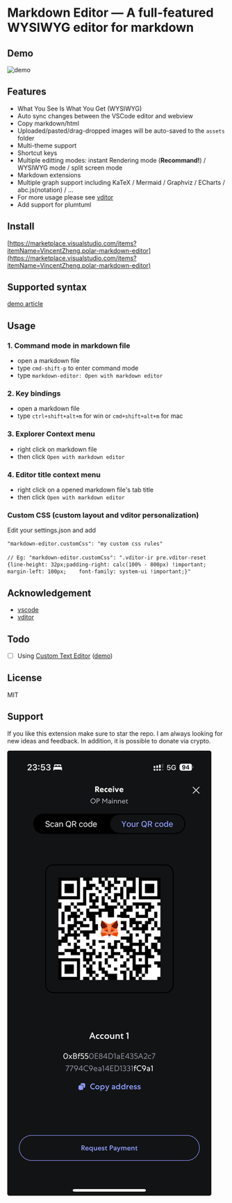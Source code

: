 # Markdown Editor — A full-featured WYSIWYG editor for markdown

## Demo

![demo](./demo.gif)

## Features

- What You See Is What You Get (WYSIWYG)
- Auto sync changes between the VSCode editor and webview
- Copy markdown/html
- Uploaded/pasted/drag-dropped images will be auto-saved to the `assets` folder
- Multi-theme support
- Shortcut keys
- Multiple editting modes: instant Rendering mode (**Recommand!**) / WYSIWYG mode / split screen mode
- Markdown extensions
- Multiple graph support including KaTeX / Mermaid / Graphviz / ECharts / abc.js(notation) / ...
- For more usage please see [vditor](https://github.com/Vanessa219/vditor)
- Add support for plumtuml

## Install

[https://marketplace.visualstudio.com/items?itemName=VincentZheng.polar-markdown-editor](https://marketplace.visualstudio.com/items?itemName=VincentZheng.polar-markdown-editor)

## Supported syntax

[demo article](https://ld246.com/guide/markdown)

## Usage

### 1. Command mode in markdown file

- open a markdown file
- type `cmd-shift-p` to enter command mode
- type `markdown-editor: Open with markdown editor`

### 2. Key bindings

- open a markdown file
- type `ctrl+shift+alt+m` for win or `cmd+shift+alt+m` for mac

### 3. Explorer Context menu

- right click on markdown file
- then click `Open with markdown editor`

### 4. Editor title context menu

- right click on a opened markdown file's tab title
- then click `Open with markdown editor`

### Custom CSS (custom layout and vditor personalization)

Edit your settings.json and add

```
"markdown-editor.customCss": "my custom css rules"

// Eg: "markdown-editor.customCss": ".vditor-ir pre.vditor-reset {line-height: 32px;padding-right: calc(100% - 800px) !important; margin-left: 100px;    font-family: system-ui !important;}"
```

## Acknowledgement

- [vscode](https://github.com/microsoft/vscode)
- [vditor](https://github.com/Vanessa219/vditor)

## Todo

- [ ] Using [Custom Text Editor](https://code.visualstudio.com/api/extension-guides/custom-editors#custom-text-editor) ([demo](https://github.com/gera2ld/markmap-vscode))

## License

MIT

## Support

If you like this extension make sure to star the repo. I am always looking for new ideas and feedback. In addition, it is possible to donate via crypto.

![](./op_donate.png)
